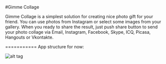 #Gimme Collage

Gimme Collage is a simplest solution for creating nice photo gift for your friend. You can use photos from Instagram or select some images from your gallery. When you ready to share the result, just push share button to send your photo collage via Email, Instagram, Facebook, Skype, ICQ, Picasa, Hangouts or Vkontakte.

===========
App structure for now:

![alt tag](https://dl.dropboxusercontent.com/u/59969938/Images/gimme_collage_scheme.png)
